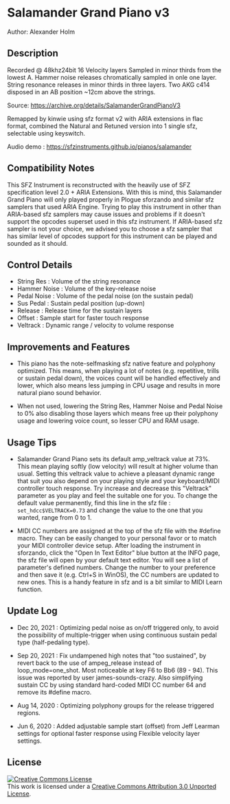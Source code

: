 # Salamander Grand Piano v3

Author: Alexander Holm

## Description

Recorded @ 48khz24bit
16 Velocity layers Sampled in minor thirds from the lowest A.
Hammer noise releases chromatically sampled in onle one layer.
String resonance releases in minor thirds in three layers.
Two AKG c414 disposed in an AB position ~12cm above the strings.

Source: <https://archive.org/details/SalamanderGrandPianoV3>

Remapped by kinwie using sfz format v2 with ARIA extensions in flac format,
combined the Natural and Retuned version into 1 single sfz,
selectable using keyswitch.

Audio demo : https://sfzinstruments.github.io/pianos/salamander

## Compatibility Notes

This SFZ Instrument is reconstructed with the heavily use of SFZ specification level 2.0 + ARIA Extensions. With this is mind, this Salamander Grand Piano will only played properly in Plogue sforzando and similar sfz samplers that used ARIA Engine. Trying to play this instrument in other than ARIA-based sfz samplers may cause issues and problems if it doesn't support the opcodes superset used in this sfz instrument. If ARIA-based sfz sampler is not your choice, we advised you to choose a sfz sampler that has similar level of opcodes support for this instrument can be played and sounded as it should.

## Control Details

- String Res : Volume of the string resonance
- Hammer Noise : Volume of the key-release noise
- Pedal Noise : Volume of the pedal noise (on the sustain pedal)
- Sus Pedal : Sustain pedal position (up-down)
- Release : Release time for the sustain layers
- Offset : Sample start for faster touch response
- Veltrack : Dynamic range / velocity to volume response

## Improvements and Features

- This piano has the note-selfmasking sfz native feature and polyphony optimized. This means, when playing a lot of notes (e.g. repetitive, trills or sustain pedal down), the voices count will be handled effectively and lower, which also means less jumping in CPU usage and results in more natural piano sound behavior.

- When not used, lowering the String Res, Hammer Noise and Pedal Noise to 0% also disabling those layers which means free up their polyphony usage and lowering voice count, so lesser CPU and RAM usage.

## Usage Tips

- Salamander Grand Piano sets its default amp_veltrack value at 73%. This mean playing softly (low velocity) will result at higher volume than usual. Setting this veltrack value to achieve a pleasant dynamic range that suit you also depend on your playing style and your keyboard/MIDI controller touch response. Try increase and decrease this "Veltrack" parameter as you play and feel the suitable one for you. To change the default value permanently, find this line in the sfz file : `set_hdcc$VELTRACK=0.73` and change the value to the one that you wanted, range from 0 to 1.

- MIDI CC numbers are assigned at the top of the sfz file with the #define macro. They can be easily changed to your personal favor or to match your MIDI controller device setup. After loading the instrument in sforzando, click the "Open In Text Editor" blue button at the INFO page, the sfz file will open by your default text editor. You will see a list of parameter's defined numbers. Change the number to your preference and then save it (e.g. Ctrl+S in WinOS), the CC numbers are updated to new ones. This is a handy feature in sfz and is a bit similar to MIDI Learn function.

## Update Log

- Dec 20, 2021 : Optimizing pedal noise as on/off triggered only, to avoid the possibility of multiple-trigger when using continuous sustain pedal type (half-pedaling type).

- Sep 20, 2021 : Fix undampened high notes that "too sustained", by revert back to the use of ampeg_release instead of loop_mode=one_shot. Most noticeable at key F6 to Bb6 (89 - 94). This issue was reported by user james-sounds-crazy. Also simplifying sustain CC by using standard hard-coded MIDI CC number 64 and remove its #define macro.

- Aug 14, 2020 : Optimizing polyphony groups for the release triggered regions.

- Jun 6, 2020 : Added adjustable sample start (offset) from Jeff Learman settings for optional faster response using Flexible velocity layer settings.

## License

<a rel="license" href="http://creativecommons.org/licenses/by/3.0/">
    <img alt="Creative Commons License" style="border-width:0"
        src="https://i.creativecommons.org/l/by/3.0/88x31.png" /></a><br />
This work is licensed under a <a rel="license" href="http://creativecommons.org/licenses/by/3.0/">
Creative Commons Attribution 3.0 Unported License</a>.
